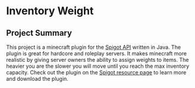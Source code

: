 # Inventory Weight 

## Project Summary

This project is a minecraft plugin for the [Spigot API](https://www.spigotmc.org/) written in Java. The plugin is great for hardcore and roleplay servers. It makes minecraft more realistic by giving server owners the ability to assign weights to items. The heavier you are the slower you will move until you reach the max inventory capacity. Check out the plugin on the [Spigot resource page](https://www.spigotmc.org/resources/inventory-weight-1-12-0-1-15.70929/) to learn more and download the plugin.

